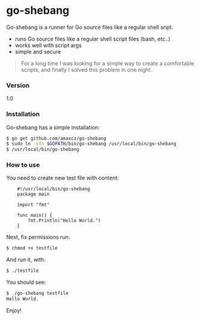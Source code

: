 # go-shebang

Go-shebang is a runner for Go source files like a regular shell sript.

  - runs Go source files like a regular shell script files (bash, etc..)
  - works well with script args
  - simple and secure


> For a long time I was looking for a simple way to create a comfortable scripts, and finally I solved this problem in one night.

### Version
1.0

### Installation

Go-shebang has a simple installation:

```sh
$ go get github.com/amaxcz/go-shebang
$ sudo ln -sfn $GOPATH/bin/go-shebang /usr/local/bin/go-shebang
$ /usr/local/bin/go-shebang
```

### How to use

You need to create new test file with content:
```
    #!/usr/local/bin/go-shebang
    package main
    
    import "fmt"
    
    func main() {
        fmt.Println("Hello World.")
    }
```
Next, fix permissions run:
```sh
$ chmod +x testfile
```

And run it, with:
```sh
$ ./testfile
```
You should see:
```sh
$ ./go-shebang testfile
Hello World.
```

Enjoy!

